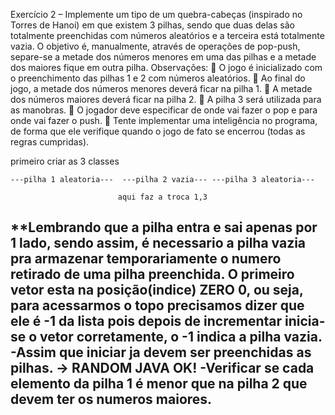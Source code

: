 Exercício 2 – Implemente um tipo de um quebra-cabeças (inspirado no Torres de 
Hanoi) em que existem 3 pilhas, sendo que duas delas são totalmente preenchidas 
com números aleatórios e a terceira está totalmente vazia.
O objetivo é, manualmente, através de operações de pop-push, separe-se a metade 
dos números menores em uma das pilhas e a metade dos maiores fique em outra 
pilha.
Observações:
 O jogo é inicializado com o preenchimento das pilhas 1 e 2 com números 
aleatórios.
 Ao final do jogo, a metade dos números menores deverá ficar na pilha 1.
 A metade dos números maiores deverá ficar na pilha 2.
 A pilha 3 será utilizada para as manobras.
 O jogador deve especificar de onde vai fazer o pop e para onde vai fazer o 
push. 
 Tente implementar uma inteligência no programa, de forma que ele verifique 
quando o jogo de fato se encerrou (todas as regras cumpridas).


primeiro criar as 3 classes

    ---pilha 1 aleatoria---  ---pilha 2 vazia--- ---pilha 3 aleatoria---

                            aqui faz a troca 1,3

**Lembrando que a pilha entra e sai apenas por 1 lado, sendo assim, é necessario a pilha vazia pra armazenar temporariamente o numero retirado de uma pilha preenchida. O primeiro vetor esta na posição(indice) ZERO 0, ou seja, para acessarmos o topo precisamos dizer que ele é -1 da lista pois depois de incrementar inicia-se o vetor corretamente, o -1 indica a pilha vazia.  
-Assim que iniciar ja devem ser preenchidas as pilhas. -> RANDOM JAVA OK!
-Verificar se cada elemento da pilha 1 é menor que na pilha 2 que devem ter os numeros maiores.
-